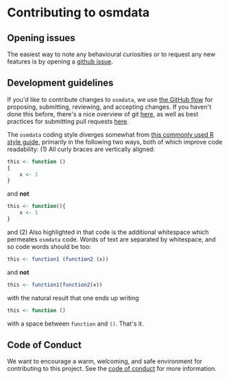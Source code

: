 # Contributing to osmdata

## Opening issues

The easiest way to note any behavioural curiosities or to request any new
features is by opening a [github issue](https://github.com/ropensci/osmdata/issues).


## Development guidelines

If you'd like to contribute changes to `osmdata`, we use [the GitHub
flow](https://guides.github.com/introduction/flow/index.html) for proposing,
submitting, reviewing, and accepting changes. If you haven't done this before,
there's a nice overview of git [here](http://r-pkgs.had.co.nz/git.html), as well
as best practices for submitting pull requests
[here](http://r-pkgs.had.co.nz/git.html#pr-make).

The `osmdata` coding style diverges somewhat from [this commonly used R style
guide](http://adv-r.had.co.nz/Style.html), primarily in the following two ways,
both of which improve code readability: (1) All curly braces are vertically aligned:
```r
this <- function ()
{
    x <- 1
}
```
and **not**
```r
this <- function(){
    x <- 1
}
```
and (2) Also highlighted in that code is the additional whitespace which
permeates `osmdata` code. Words of text are separated by whitespace, and so
code words should be too:
```r
this <- function1 (function2 (x))
```
and **not**
```r
this <- function1(function2(x))
```
with the natural result that one ends up writing
```r
this <- function ()
```
with a space between `function` and `()`. That's it.


## Code of Conduct

We want to encourage a warm, welcoming, and safe environment for contributing to
this project. See the [code of
conduct](https://github.com/ropensci/.github/blob/master/CODE_OF_CONDUCT.md) for
more information.

